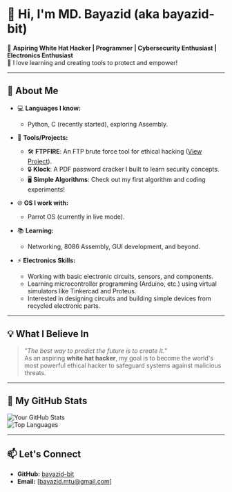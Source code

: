# 👋 Hi, I'm MD. Bayazid (aka **bayazid-bit**)  

🎯 **Aspiring White Hat Hacker | Programmer | Cybersecurity Enthusiast | Electronics Enthusiast**  
🌱 I love learning and creating tools to protect and empower!  

---

## 🚀 About Me  
- 💻 **Languages I know:**  
  - Python, C (recently started), exploring Assembly.  
- 🔧 **Tools/Projects:**  
  - 🛠 **FTPFIRE**: An FTP brute force tool for ethical hacking ([View Project](https://github.com/bayazid-bit/FTPFIRE)).  
  - 🔒 **Klock**: A PDF password cracker I built to learn security concepts.  
  - 🖥 **Simple Algorithms**: Check out my first algorithm and coding experiments!  

- 🌐 **OS I work with:**  
  - Parrot OS (currently in live mode).  
- 📚 **Learning:**  
  - Networking, 8086 Assembly, GUI development, and beyond.  
- ⚡ **Electronics Skills:**  
  - Working with basic electronic circuits, sensors, and components.  
  - Learning microcontroller programming (Arduino, etc.) using virtual simulators like Tinkercad and Proteus.  
  - Interested in designing circuits and building simple devices from recycled electronic parts.

---

## 💡 What I Believe In  
> _"The best way to predict the future is to create it."_  
As an aspiring **white hat hacker**, my goal is to become the world's most powerful ethical hacker to safeguard systems against malicious threats.  

---

## 📂 My GitHub Stats  
![Your GitHub Stats](https://github-readme-stats.vercel.app/api?username=bayazid-bit&show_icons=true&theme=radical)  
![Top Languages](https://github-readme-stats.vercel.app/api/top-langs/?username=bayazid-bit&layout=compact&theme=radical)  

---

## 📫 Let's Connect  
- **GitHub:** [bayazid-bit](https://github.com/bayazid-bit)  
- **Email:** [bayazid.mtu@gmail.com] 

